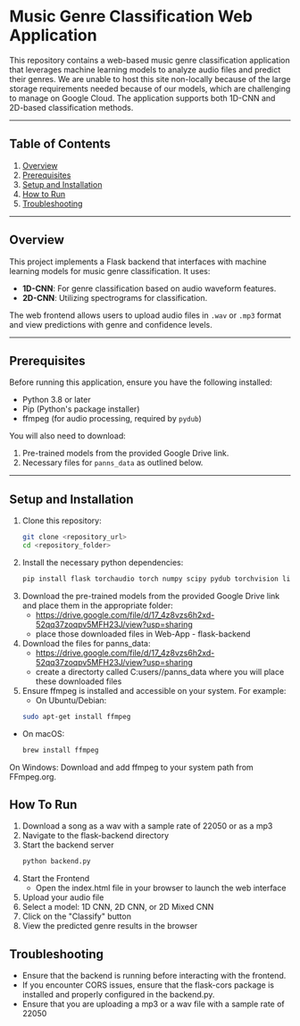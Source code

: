 
# Music Genre Classification Web Application

This repository contains a web-based music genre classification application that leverages machine learning models to analyze audio files and predict their genres. We are unable to host this site non-locally because of the large storage requirements needed because of our models, which are challenging to manage on Google Cloud. The application supports both 1D-CNN and 2D-based classification methods. 

---

## **Table of Contents**

1. [Overview](#overview)  
2. [Prerequisites](#prerequisites)  
3. [Setup and Installation](#setup-and-installation)  
4. [How to Run](#how-to-run)  
5. [Troubleshooting](#troubleshooting)
  

---

## **Overview**

This project implements a Flask backend that interfaces with machine learning models for music genre classification. It uses:

- **1D-CNN**: For genre classification based on audio waveform features.  
- **2D-CNN**: Utilizing spectrograms for classification.  

The web frontend allows users to upload audio files in `.wav` or `.mp3` format and view predictions with genre and confidence levels.

---

## **Prerequisites**

Before running this application, ensure you have the following installed:

- Python 3.8 or later
- Pip (Python's package installer)
- ffmpeg (for audio processing, required by `pydub`)

You will also need to download:
1. Pre-trained models from the provided Google Drive link.
2. Necessary files for `panns_data` as outlined below.

---

## **Setup and Installation**

1. Clone this repository:
   ```bash
   git clone <repository_url>
   cd <repository_folder>
2. Install the necessary python dependencies:
    ```bash
    pip install flask torchaudio torch numpy scipy pydub torchvision librosa flask-cors
3. Download the pre-trained models from the provided Google Drive link and place them in the appropriate folder:
    - https://drive.google.com/file/d/17_4z8vzs6h2xd-52qq37zoqpv5MFH23J/view?usp=sharing
    - place those downloaded files in Web-App - flask-backend
4. Download the files for panns_data:
   - https://drive.google.com/file/d/17_4z8vzs6h2xd-52qq37zoqpv5MFH23J/view?usp=sharing
   - create a directorty called C:users/<you>/panns_data where you will place these downloaded files
5. Ensure ffmpeg is installed and accessible on your system. For example:
   - On Ubuntu/Debian:
   ```bash
   sudo apt-get install ffmpeg
 - On macOS:
    ```bash
    brew install ffmpeg
    
  On Windows: Download and add ffmpeg to your system path from FFmpeg.org.

## **How To Run**
1. Download a song as a wav with a sample rate of 22050 or as a mp3
2. Navigate to the flask-backend directory
3. Start the backend server
   ```bash
   python backend.py
4. Start the Frontend
   - Open the index.html file in your browser to launch the web interface
5. Upload your audio file
6. Select a model: 1D CNN, 2D CNN, or 2D Mixed CNN
7. Click on the "Classify" button
8. View the predicted genre results in the browser


## **Troubleshooting** ##
- Ensure that the backend is running before interacting with the frontend.
- If you encounter CORS issues, ensure that the flask-cors package is installed and properly configured in the backend.py.
- Ensure that you are uploading a mp3 or a wav file with a sample rate of 22050







